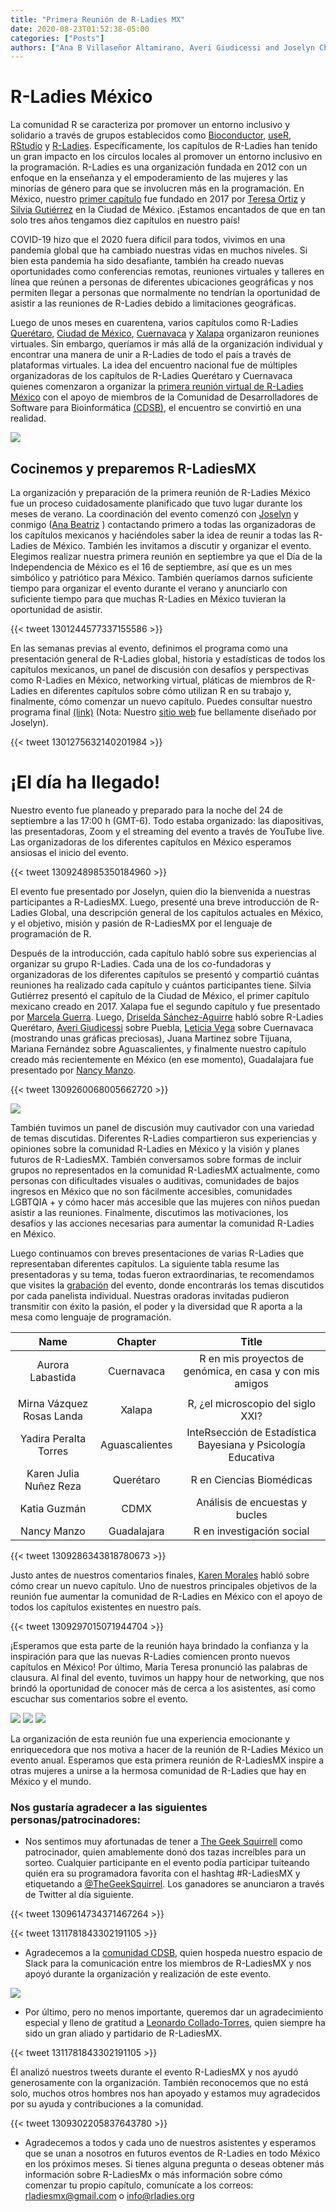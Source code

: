 ```yaml
---
title: "Primera Reunión de R-Ladies MX"
date: 2020-08-23T01:52:38-05:00
categories: ["Posts"]
authors: ["Ana B Villaseñor Altamirano, Averi Giudicessi and Joselyn Chávez"]
---
```


# R-Ladies México

La comunidad R se caracteriza por promover un entorno inclusivo y solidario a través de grupos establecidos como [Bioconductor](https://www.bioconductor.org), [useR](https://user2021.r-project.org), [RStudio](https://rstudio.com) y [R-Ladies](https://rladies.org). Específicamente, los capítulos de R-Ladies han tenido un gran impacto en los círculos locales al promover un entorno inclusivo en la programación. R-Ladies es una organización fundada en 2012 con un enfoque en la enseñanza y el empoderamiento de las mujeres y las minorías de género para que se involucren más en la programación. En México, nuestro [primer capítulo](https://rladiesmx.netlify.app/author/r-ladies-cdmx/)
fue fundado en 2017 por [Teresa Ortiz](https://rladiesmx.netlify.app/author/maria-teresa-ortiz-ma/) y [Silvia Gutiérrez](https://rladiesmx.netlify.app/author/silvia-gutierrez-de-la-torre/) en la Ciudad de México. ¡Estamos encantados de que en tan solo tres años tengamos diez capítulos en nuestro país!

COVID-19 hizo que el 2020 fuera difícil para todos, vivimos en una pandemia global que ha cambiado nuestras vidas en muchos niveles. Si bien esta pandemia ha sido desafiante, también ha creado nuevas oportunidades como conferencias remotas, reuniones virtuales y talleres en línea que reúnen a personas de diferentes ubicaciones geográficas y nos permiten llegar a personas que normalmente no tendrían la oportunidad de asistir a las reuniones de R-Ladies debido a limitaciones geográficas.

Luego de unos meses en cuarentena, varios capítulos como R-Ladies [Querétaro](https://rladiesmx.netlify.app/author/r-ladies-queretaro/), [Ciudad de México](https://rladiesmx.netlify.app/author/r-ladies-cdmx/), [Cuernavaca](https://rladiesmx.netlify.app/author/r-ladies-cuernavaca/) y [Xalapa](https://rladiesmx.netlify.app/author/r-ladies-xalapa/) organizaron reuniones virtuales. Sin embargo, queríamos ir más allá de la organización individual y encontrar una manera de unir a R-Ladies de todo el país a través de plataformas virtuales. La idea del encuentro nacional fue de múltiples organizadoras de los capítulos de R-Ladies Querétaro y Cuernavaca quienes comenzaron a organizar la [primera reunión virtual de R-Ladies México](https://rladiesmx.netlify.app/talk/2020-08-23-encuentro2020/) con el apoyo de miembros de la Comunidad de Desarrolladores de Software para Bioinformática [(CDSB)](https://comunidadbioinfo.github.io/es/), el encuentro se convirtió en una realidad.

[<img src= "https://github.com/RladiesMX/rladiesmxsource/blob/master/assets/images/rmxallisonhorst.png?raw=true" /> ](https://github.com/allisonhorst/stats-illustrations)

## Cocinemos y preparemos R-LadiesMX

La organización y preparación de la primera reunión de R-Ladies México fue un proceso cuidadosamente planificado que tuvo lugar durante los meses de verano. La coordinación del evento comenzó con [Joselyn](https://rladiesmx.netlify.app/author/joselyn-chavez/) y conmigo ([Ana Beatriz](https://rladiesmx.netlify.app/author/ana-beatriz-villasenor/) ) contactando primero a todas las organizadoras de los capítulos mexicanos y haciéndoles saber la idea de reunir a todas las R-Ladies de México. También les invitamos a discutir y organizar el evento. Elegimos realizar nuestra primera reunión en septiembre ya que el Día de la Independencia de México es el 16 de septiembre, así que es un mes simbólico y patriótico para México. También queríamos darnos suficiente tiempo para organizar el evento durante el verano y anunciarlo con suficiente tiempo para que muchas R-Ladies en México tuvieran la oportunidad de asistir.


{{< tweet 1301244577337155586 >}}

En las semanas previas al evento, definimos el programa como una presentación general de R-Ladies global, historia y estadísticas de todos los capítulos mexicanos, un panel de discusión con desafíos y perspectivas como R-Ladies en México, networking virtual, pláticas de miembros de R-Ladies en diferentes capítulos sobre cómo utilizan R en su trabajo y, finalmente, cómo comenzar un nuevo capítulo. Puedes consultar nuestro programa final  [(link)](https://rladiesmx.netlify.app/en/talk/2020-08-23-meeting2020/) (Nota: Nuestro [sitio web](https://rladiesmx.netlify.app) fue bellamente diseñado por Joselyn). 

{{< tweet 1301275632140201984 >}}


# ¡El día ha llegado!

Nuestro evento fue planeado y preparado para la noche del 24 de septiembre a las 17:00 h (GMT-6). Todo estaba organizado: las diapositivas, las presentadoras, Zoom y el streaming del evento a través de YouTube live. Las organizadoras de los diferentes capítulos en México esperamos ansiosas el inicio del evento.

{{< tweet 1309248985350184960 >}}

El evento fue presentado por Joselyn, quien dio la bienvenida a nuestras participantes a R-LadiesMX. Luego, presenté una breve introducción de R-Ladies Global, una descripción general de los capítulos actuales en México, y el objetivo, misión y pasión de R-LadiesMX por el lenguaje de programación de R.

Después de la introducción, cada capítulo habló sobre sus experiencias al organizar su grupo R-Ladies. Cada una de los co-fundadoras y organizadoras de los diferentes capítulos se presentó y compartió cuántas reuniones ha realizado cada capítulo y cuántos participantes tiene. Silvia Gutiérrez presentó el capítulo de la Ciudad de México, el primer capítulo mexicano creado en 2017. Xalapa fue el segundo capítulo y fue presentado por [Marcela Guerra](https://rladiesmx.netlify.app/author/marcela-dolores-guerra-osorno/). Luego, [Driselda Sánchez-Aguirre](https://rladiesmx.netlify.app/author/driselda-sanchez-aguirre/) habló sobre R-Ladies Querétaro, [Averi Giudicessi](https://rladiesmx.netlify.app/author/averi-giudicessi/) sobre Puebla, [Leticia Vega](https://rladiesmx.netlify.app/author/leticia-vega-alvarado-ph.d./) sobre Cuernavaca (mostrando unas gráficas preciosas), Juana Martinez sobre Tijuana, Mariana Fernández sobre Aguascalientes, y finalmente nuestro capítulo creado más recientemente en México (en ese momento), Guadalajara fue presentado por [Nancy Manzo](https://rladiesmx.netlify.app/author/nancy-manzo/).

{{< tweet 1309260068005662720 >}}

<img src= "https://github.com/RladiesMX/rladiesmxsource/blob/master/assets/images/rladiesMXmembers.png?raw=true" />


También tuvimos un panel de discusión muy cautivador con una variedad de temas discutidas. Diferentes R-Ladies compartieron sus experiencias y opiniones sobre la comunidad R-Ladies en México y la visión y planes futuros de R-LadiesMX. También conversamos sobre formas de incluir grupos no representados en la comunidad R-LadiesMX actualmente, como personas con dificultades visuales o auditivas, comunidades de bajos ingresos en México que no son fácilmente accesibles, comunidades LGBTQIA + y cómo hacer más accesible que las mujeres con niños puedan asistir a las reuniones. Finalmente, discutimos las motivaciones, los desafíos y las acciones necesarias para aumentar la comunidad R-Ladies en México.

Luego continuamos con breves presentaciones de varias R-Ladies que representaban diferentes capítulos. La siguiente tabla resume las presentadoras y su tema, todas fueron extraordinarias, te recomendamos que visites la [grabación](https://www.youtube.com/watch?v=Pa1AVNRj-uk) del evento, donde encontrarás los temas discutidos por cada panelista individual. Nuestras oradoras invitadas pudieron transmitir con éxito la pasión, el poder y la diversidad que R aporta a la mesa como lenguaje de programación.



|            Name           |     Chapter    |                              Title                             |
|:-------------------------:|:--------------:|:--------------------------------------------------------------:|
|     Aurora Labastida      |   Cuernavaca   |     R en mis proyectos de genómica, en casa y con mis amigos
     |
| Mirna Vázquez Rosas Landa |     Xalapa     |             R, ¿el microscopio del siglo XXI?             |
|   Yadira Peralta Torres   | Aguascalientes | InteRsección de Estadística Bayesiana y Psicología Educativa |
|   Karen Julia Nuñez Reza  |    Querétaro   |                    R en Ciencias Biomédicas                   |
|        Katia Guzmán       |      CDMX      |                    Análisis de encuestas y bucles                   |
|        Nancy Manzo        |   Guadalajara  |                      R en investigación social                      |


{{< tweet 1309286343818780673 >}}


Justo antes de nuestros comentarios finales, [Karen Morales](https://rladiesmx.netlify.app/author/karen-morales/) habló sobre cómo crear un nuevo capítulo. Uno de nuestros principales objetivos de la reunión fue aumentar la comunidad de R-Ladies en México con el apoyo de todos los capítulos existentes en nuestro país. 

{{< tweet 1309297015071944704 >}}

¡Esperamos que esta parte de la reunión haya brindado la confianza y la inspiración para que las nuevas R-Ladies comiencen pronto nuevos capítulos en México! Por último, María Teresa pronunció las palabras de clausura. Al final del evento, tuvimos un happy hour de networking, que nos brindó la oportunidad de conocer más de cerca a los asistentes, así como escuchar sus comentarios sobre el evento.


<img src= "https://github.com/RladiesMX/rladiesmxsource/blob/master/assets/images/rladiesmx2020_1.png?raw=true" />

<img src= "https://github.com/RladiesMX/rladiesmxsource/blob/master/assets/images/rladiesmx2020_2.png?raw=true" />

<img src= "https://github.com/RladiesMX/rladiesmxsource/blob/master/assets/images/rladiesmx2020_3.png?raw=true" />


La organización de esta reunión fue una experiencia emocionante y enriquecedora que nos motiva a hacer de la reunión de R-Ladies México un evento anual. Esperamos que esta primera reunión de R-LadiesMX inspire a otras mujeres a unirse a la hermosa comunidad de R-Ladies que hay en México y el mundo.

### Nos gustaría agradecer a las siguientes personas/patrocinadores:

* Nos sentimos muy afortunadas de tener a [The Geek Squirrell](https://www.thegeeksquirrel.com/) como patrocinador, quien amablemente donó dos tazas increíbles para un sorteo. Cualquier participante en el evento podía participar tuiteando quién era su programadora favorita con el hashtag #R-LadiesMX y etiquetando a [@TheGeekSquirrel](https://twitter.com/TheGeekSquirrel). Los ganadores se anunciaron a través de Twitter al día siguiente.


 {{< tweet 1309614734371467264 >}}

 {{< tweet 1311781843302191105 >}}

* Agradecemos a la [comunidad CDSB](https://comunidadbioinfo.github.io/es), quien hospeda nuestro espacio de Slack para la comunicación entre los miembros de R-LadiesMX y nos apoyó durante la organización y realización de este evento.

[<img src="https://github.com/ComunidadBioInfo/cdsbsource/blob/master/assets/images/logo.png?raw=true" />](http://comunidadbioinfo.github.io/)

* Por último, pero no menos importante, queremos dar un agradecimiento especial y lleno de gratitud a [Leonardo Collado-Torres](http://lcolladotor.github.io), quien siempre ha sido un gran aliado y partidario de R-LadiesMX. 

{{< tweet 1311781843302191105 >}}

Él analizó nuestros tweets durante el evento R-LadiesMX y nos ayudó generosamente con la organización. También reconocemos que no está solo, muchos otros hombres nos han apoyado y estamos muy agradecidos por su ayuda y contribuciones a la comunidad.

{{< tweet 1309302205837643780 >}}

* Agradecemos a todos y cada uno de nuestros asistentes y esperamos que se unan a nosotros en futuros eventos de R-Ladies en todo México en los próximos meses. Si tienes alguna pregunta o deseas obtener más información sobre R-LadiesMx o más información sobre cómo comenzar tu propio capítulo, comunícate a los correos: rladiesmx@gmail.com o info@rladies.org
